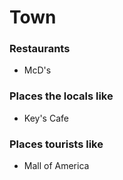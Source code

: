 # Town

### Restaurants
- McD's

### Places the locals like
- Key's Cafe

### Places tourists like
- Mall of America
